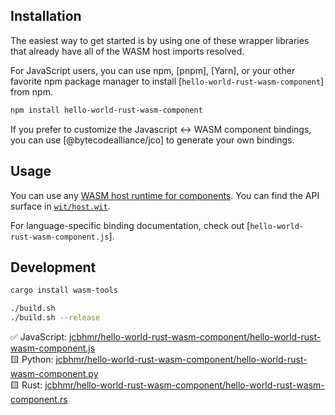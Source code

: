 ## Installation

The easiest way to get started is by using one of these wrapper libraries that
already have all of the WASM host imports resolved.

For JavaScript users, you can use npm, [pnpm], [Yarn], or your other favorite npm package manager to install
[`hello-world-rust-wasm-component`] from npm.

```sh
npm install hello-world-rust-wasm-component
```

If you prefer to customize the Javascript ↔ WASM component bindings, you can use
[@bytecodealliance/jco] to generate your own bindings.

<!-- For Python users, you can use pip, [Poetry], or another PyPI package manager to
install [`hello-world-rust-wasm-component`] from PyPI.

```sh
pip install hello-world-rust-wasm-component
```

If you're using Rust, you can install [`hello-world-rust-wasm-component`] via Cargo.

```sh
cargo install hello-world-rust-wasm-component
``` -->

## Usage

You can use any [WASM host runtime for components]. You can find the API surface
in [`wit/host.wit`](wit/host.wit).

For language-specific binding documentation, check out
[`hello-world-rust-wasm-component.js`].

## Development

```sh
cargo install wasm-tools
```

```sh
./build.sh
./build.sh --release
```

<!-- prettier-ignore -->
✅ JavaScript: [jcbhmr/hello-world-rust-wasm-component/hello-world-rust-wasm-component.js](https://github.com/jcbhmr/hello-world-rust-wasm-component/tree/main/hello-world-rust-wasm-component.js) \
🟨 Python: [jcbhmr/hello-world-rust-wasm-component/hello-world-rust-wasm-component.py](https://github.com/jcbhmr/hello-world-rust-wasm-component/tree/main/hello-world-rust-wasm-component.py) \
🟨 Rust: [jcbhmr/hello-world-rust-wasm-component/hello-world-rust-wasm-component.rs](https://github.com/jcbhmr/hello-world-rust-wasm-component/tree/main/hello-world-rust-wasm-component.rs)

<!-- prettier-ignore-start -->
[WASM host runtime for components]: https://github.com/bytecodealliance/wit-bindgen#host-runtimes-for-components
<!-- prettier-ignore-end -->

